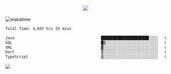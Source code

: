 <h1 align="center">
  <img src="https://readme-typing-svg.herokuapp.com/?font=Righteous&size=35&center=true&vCenter=true&width=500&height=70&duration=4000&lines=Hi!+%F0%9F%91%8B+I%27m+Ali%20Osman!;" />
</h1>


![wakatime](https://wakatime.com/share/@aliosmanoktar/3a8ffe71-6da4-4964-913b-2f09afbe53bf.svg?cache=none)
<!--START_SECTION:waka-->

```txt
Total Time: 4,697 hrs 55 mins

Java                                      █████████████████████░░░░   84.13 %
SQL                                       █▒░░░░░░░░░░░░░░░░░░░░░░░   05.85 %
XML                                       ▓░░░░░░░░░░░░░░░░░░░░░░░░   02.04 %
Dart                                      ▒░░░░░░░░░░░░░░░░░░░░░░░░   01.48 %
TypeScript                                ▒░░░░░░░░░░░░░░░░░░░░░░░░   00.88 %
```

<!--END_SECTION:waka-->

<img src="https://profile-counter.glitch.me/aliosmanoktar/count.svg" />

